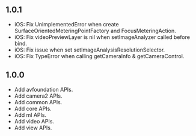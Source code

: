 ## 1.0.1

* iOS: Fix UnimplementedError when create SurfaceOrientedMeteringPointFactory and FocusMeteringAction.
* iOS: Fix videoPreviewLayer is nil when setImageAnalyzer called before bind.
* iOS: Fix issue when set setImageAnalysisResolutionSelector.
* iOS: Fix TypeError when calling getCameraInfo & getCameraControl.

## 1.0.0

* Add avfoundation APIs.
* Add camera2 APIs.
* Add common APIs.
* Add core APIs.
* Add ml APIs.
* Add video APIs.
* Add view APIs.